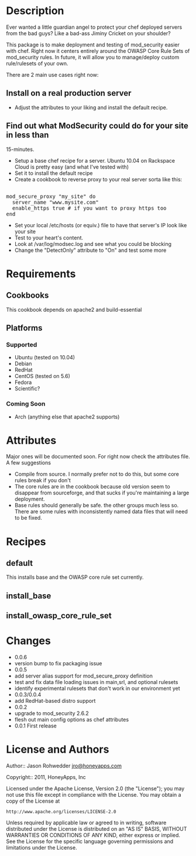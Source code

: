 Description
===========

Ever wanted a little guardian angel to protect your chef deployed
servers from the bad guys?  Like a bad-ass Jiminy Cricket on your
shoulder?  

This package is to make deployment and testing of mod_security easier
with chef.  Right now it centers entirely around the OWASP Core Rule
Sets of mod_security rules.  In future, it will allow you to manage/deploy
custom rule/rulesets of your own.

There are 2 main use cases right now:

## Install on a real production server

* Adjust the attributes to your liking and install the default
  recipe.  
  
## Find out what ModSecurity could do for your site in less than
   15-minutes.
   
* Setup a base chef recipe for a server.  Ubuntu 10.04 on Rackspace
  Cloud is pretty easy (and what I've tested with)
* Set it to install the default recipe
* Create a cookbook to reverse proxy to your real server sorta like
  this:
<pre>  
mod_secure_proxy "my_site" do
  server_name "www.mysite.com"
  enable_https true # if you want to proxy https too
end
</pre>
* Set your local /etc/hosts (or equiv.) file to have that server's IP
  look like your site
* Test to your heart's content.
* Look at /var/log/modsec.log and see what you could be blocking
* Change the "DetectOnly" attribute to "On" and test some more

Requirements
============

## Cookbooks

This cookbook depends on apache2 and build-essential

## Platforms

### Supported
* Ubuntu (tested on 10.04)
* Debian
* RedHat
* CentOS (tested on 5.6)
* Fedora
* Scientific?

### Coming Soon
* Arch (anything else that apache2 supports)

Attributes
==========

Major ones will be documented soon.  For right now check the
attributes file.  A few suggestions

* Compile from source.  I normally prefer not to do this, but some
  core rules break if you don't
* The core rules are in the cookbook because old version seem to
  disappear from sourceforge, and that sucks if you're maintaining a
  large deployment.  
* Base rules should generally be safe.  the other groups much less
  so. There are some rules with inconsistently named data files that
  will need to be fixed.
  
Recipes
=======

default
-------
This installs base and the OWASP core rule set currently.

install_base
------------

install_owasp_core_rule_set
---------------------------

Changes
=======

* 0.0.6 
 * version bump to fix packaging issue
* 0.0.5
 * add server alias support for mod_secure_proxy definition
 * test and fix data file loading issues in main,srl, and optional rulesets
 * identify experimental rulesets that don't work in our environment yet
* 0.0.3/0.0.4
 * add RedHat-based distro support
* 0.0.2 
 * upgrade to mod_security 2.6.2
 * flesh out main config options as chef attributes
* 0.0.1 First release

License and Authors
===================

Author:: Jason Rohwedder <jro@honeyapps.com>

Copyright:: 2011, HoneyApps, Inc

Licensed under the Apache License, Version 2.0 (the "License");
you may not use this file except in compliance with the License.
You may obtain a copy of the License at

    http://www.apache.org/licenses/LICENSE-2.0

Unless required by applicable law or agreed to in writing, software
distributed under the License is distributed on an "AS IS" BASIS,
WITHOUT WARRANTIES OR CONDITIONS OF ANY KIND, either express or implied.
See the License for the specific language governing permissions and
limitations under the License.


